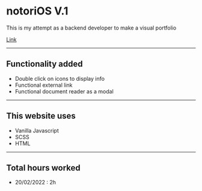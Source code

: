 # notoriOS V.1

This is my attempt as a backend developer to make a visual portfolio

[Link](https://angel-del-dev.github.io/notoriOS/)

---
## Functionality added
* Double click on icons to display info
* Functional external link
* Functional document reader as a modal
---
## This website uses
* Vanilla Javascript
* SCSS
* HTML

---
## Total hours worked
* 20/02/2022 : 2h